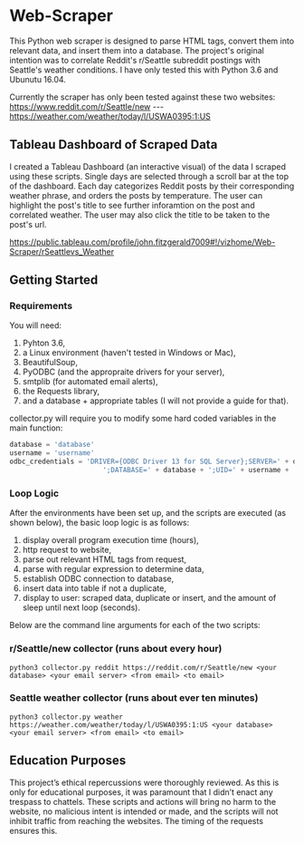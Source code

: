 # Web-Scraper
This Python web scraper is designed to parse HTML tags, convert them into relevant data, and insert them into a database. The project's original intention was to correlate Reddit's r/Seattle subreddit postings with Seattle's weather conditions. I have only tested this with Python 3.6 and Ubunutu 16.04.

Currently the scraper has only been tested against these two websites:
https://www.reddit.com/r/Seattle/new --- https://weather.com/weather/today/l/USWA0395:1:US

## Tableau Dashboard of Scraped Data
I created a Tableau Dashboard (an interactive visual) of the data I scraped using these scripts. Single days are selected through a scroll bar at the top of the dashboard. Each day categorizes Reddit posts by their corresponding weather phrase, and orders the posts by temperature. The user can highlight the post's title to see further inforamtion on the post and correlated weather. The user may also click the title to be taken to the post's url.

https://public.tableau.com/profile/john.fitzgerald7009#!/vizhome/Web-Scraper/rSeattlevs_Weather

## Getting Started
### Requirements
You will need: 
1) Pyhton 3.6, 
2) a Linux environment (haven't tested in Windows or Mac), 
3) BeautifulSoup, 
4) PyODBC (and the appropraite drivers for your server), 
5) smtplib (for automated email alerts), 
6) the Requests library,
7) and a database + appropriate tables (I will not provide a guide for that).

collector.py will require you to modify some hard coded variables in the main function:
```python
database = 'database'
username = 'username'
odbc_credentials = 'DRIVER={ODBC Driver 13 for SQL Server};SERVER=' + db_url + \
                       ';DATABASE=' + database + ';UID=' + username + ';PWD=' + db_pwd
```

### Loop Logic
After the environments have been set up, and the scripts are executed (as shown below), the basic loop logic is as follows:
1) display overall program execution time (hours),
2) http request to website, 
3) parse out relevant HTML tags from request, 
4) parse with regular expression to determine data, 
5) establish ODBC connection to database,
6) insert data into table if not a duplicate,
7) display to user: scraped data, duplicate or insert, and the amount of sleep until next loop (seconds).

Below are the command line arguments for each of the two scripts:

### r/Seattle/new collector (runs about every hour)
```
python3 collector.py reddit https://reddit.com/r/Seattle/new <your database> <your email server> <from email> <to email>
```

### Seattle weather collector (runs about ever ten minutes)
```
python3 collector.py weather https://weather.com/weather/today/l/USWA0395:1:US <your database> <your email server> <from email> <to email>
```

## Education Purposes
This project’s ethical repercussions were thoroughly reviewed. As this is only for educational purposes, it was paramount that I didn’t enact any trespass to chattels. These scripts and actions will bring no harm to the website, no malicious intent is intended or made, and the scripts will not inhibit traffic from reaching the websites. The timing of the requests ensures this.
